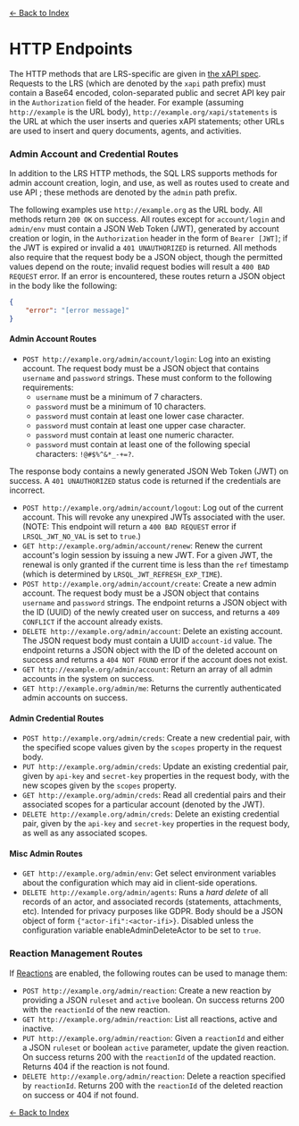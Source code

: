 [<- Back to Index](index.md)

# HTTP Endpoints

The HTTP methods that are LRS-specific are given in [the xAPI spec](https://github.com/adlnet/xAPI-Spec/blob/master/xAPI-Communication.md#datatransfer). Requests to the LRS (which are denoted by the `xapi` path prefix) must contain a Base64 encoded, colon-separated public and secret API key pair in the `Authorization` field of the header. For example (assuming `http://example` is the URL body), `http://example.org/xapi/statements` is the URL at which the user inserts and queries xAPI statements; other URLs are used to insert and query documents, agents, and activities.

### Admin Account and Credential Routes

In addition to the LRS HTTP methods, the SQL LRS supports methods for admin account creation, login, and use, as well as routes used to create and use API ; these methods are denoted by the `admin` path prefix.

The following examples use `http://example.org` as the URL body. All methods return `200 OK` on success. All routes except for `account/login` and `admin/env` must contain a JSON Web Token (JWT), generated by account creation or login, in the `Authorization` header in the form of `Bearer [JWT]`; if the JWT is expired or invalid a `401 UNAUTHORIZED` is returned. All methods also require that the request body be a JSON object, though the permitted values depend on the route; invalid request bodies will result a `400 BAD REQUEST` error. If an error is encountered, these routes return a JSON object in the body like the following:

```json
{
    "error": "[error message]"
}
```

#### Admin Account Routes

- `POST http://example.org/admin/account/login`: Log into an existing account. The request body must be a JSON object that contains `username` and `password` strings. These must conform to the following requirements:
  * `username` must be a minimum of 7 characters.
  * `password` must be a minimum of 10 characters.
  * `password` must contain at least one lower case character.
  * `password` must contain at least one upper case character.
  * `password` must contain at least one numeric character.
  * `password` must contain at least one of the following special characters: `!@#$%^&*_-+=?`.

The response body contains a newly generated JSON Web Token (JWT) on success. A `401 UNAUTHORIZED` status code is returned if the credentials are incorrect.
- `POST http://example.org/admin/account/logout`: Log out of the current account. This will revoke any unexpired JWTs associated with the user. (NOTE: This endpoint will return a `400 BAD REQUEST` error if `LRSQL_JWT_NO_VAL` is set to `true`.)
- `GET http://example.org/admin/account/renew`: Renew the current account's login session by issuing a new JWT. For a given JWT, the renewal is only granted if the current time is less than the `ref` timestamp (which is determined by `LRSQL_JWT_REFRESH_EXP_TIME`).
- `POST http://example.org/admin/account/create`: Create a new admin account. The request body must be a JSON object that contains `username` and `password` strings. The endpoint returns a JSON object with the ID (UUID) of the newly created user on success, and returns a `409 CONFLICT` if the account already exists.
- `DELETE http://example.org/admin/account`: Delete an existing account. The JSON request body must contain a UUID `account-id` value. The endpoint returns a JSON object with the ID of the deleted account on success and returns a `404 NOT FOUND` error if the account does not exist.
- `GET http://example.org/admin/account`: Return an array of all admin accounts in the system on success.
- `GET http://example.org/admin/me`: Returns the currently authenticated admin accounts on success.

#### Admin Credential Routes

- `POST http://example.org/admin/creds`: Create a new credential pair, with the specified scope values given by the `scopes` property in the request body.
- `PUT http://example.org/admin/creds`: Update an existing credential pair, given by `api-key` and `secret-key` properties in the request body, with the new scopes given by the `scopes` property.
- `GET http://example.org/admin/creds`: Read all credential pairs and their associated scopes for a particular account (denoted by the JWT).
- `DELETE http://example.org/admin/creds`: Delete an existing credential pair, given by the `api-key` and `secret-key` properties in the request body, as well as any associated scopes.

#### Misc Admin Routes

- `GET http://example.org/admin/env`: Get select environment variables about the configuration which may aid in client-side operations.
- `DELETE http://example.org/admin/agents`: Runs a *hard delete* of all records of an actor, and associated records (statements, attachments, etc).  Intended for privacy purposes like GDPR.  Body should be a JSON object of form `{"actor-ifi":<actor-ifi>}`.  Disabled unless the configuration variable enableAdminDeleteActor to be set to `true`.

### Reaction Management Routes

If [Reactions](reactions.md) are enabled, the following routes can be used to manage them:

- `POST http://example.org/admin/reaction`: Create a new reaction by providing a JSON `ruleset` and `active` boolean. On success returns 200 with the `reactionId` of the new reaction.
- `GET http://example.org/admin/reaction`: List all reactions, active and inactive.
- `PUT http://example.org/admin/reaction`: Given a `reactionId` and either a JSON `ruleset` or boolean `active` parameter, update the given reaction. On success returns 200 with the `reactionId` of the updated reaction. Returns 404 if the reaction is not found.
- `DELETE http://example.org/admin/reaction`: Delete a reaction specified by `reactionId`. Returns 200 with the `reactionId` of the deleted reaction on success or 404 if not found.

[<- Back to Index](index.md)
